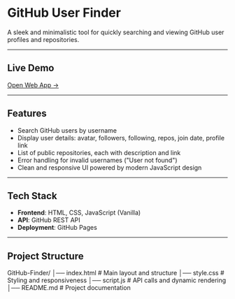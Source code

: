 #  GitHub User Finder

A sleek and minimalistic tool for quickly searching and viewing GitHub user profiles and repositories.

---

##  Live Demo  
[Open Web App →](https://bonamgokulvenkat.github.io/GitHub-Finder/)

---

##  Features

-  Search GitHub users by username  
-  Display user details: avatar, followers, following, repos, join date, profile link  
-  List of public repositories, each with description and link  
-  Error handling for invalid usernames ("User not found")  
-  Clean and responsive UI powered by modern JavaScript design  

---

##  Tech Stack

- **Frontend**: HTML, CSS, JavaScript (Vanilla)  
- **API**: GitHub REST API  
- **Deployment**: GitHub Pages  

---

##  Project Structure

GitHub-Finder/
│── index.html # Main layout and structure
│── style.css # Styling and responsiveness
│── script.js # API calls and dynamic rendering
│── README.md # Project documentation
